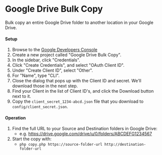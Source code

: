 Google Drive Bulk Copy
======================

Bulk copy an entire Google Drive folder to another location in your Google Drive.

#### Setup

1. Browse to the [Google Developers Console](https://console.developers.google.com)
1. Create a new project called "Google Drive Bulk Copy".
1. In the sidebar, click "Credentials".
1. Click "Create Credentials", and select "OAuth Client ID".
1. Under "Create Client ID", select "Other".
1. For "Name", type "CLI".
1. Close the dialog that pops up with the Client ID and secret. We'll download those in the next step.
1. Find your Client in the list of Client ID's, and click the Download button next to it.
1. Copy the `client_secret_1234-abcd.json` file that you download to `config/client_secret.json`.

#### Operation

1. Find the full URL to your Source and Destination folders in Google Drive:
    * e.g. https://drive.google.com/drive/u/0/folders/ABCDEFG1234567
1. Start the copy with:
    * `php copy.php https://source-folder-url http://destination-folder-url`
